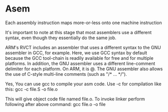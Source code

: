 Asem
====

Each assembly instruction maps more-or-less onto one machine instruction

It's important to note at this stage that most assemblers use a different syntax, 
even though they essentially do the same job.

ARM's RVCT includes an assembler that uses a different syntax to the GNU assembler in GCC, 
for example. Here, we use GCC syntax by default 
because the GCC tool-chain is readily available for free and for multiple platforms. 
In addition, the GNU assembler uses a different line-comment delimiter for each platform. 
On ARM, it is @. The GNU assembler also allows the use of C-style multi-line comments (such as "/* ... */").

Yes, You can use gcc to compile your asm code. Use -c for compilation like this: 
gcc -c file.S -o file.o

This will give object code file named file.o. To invoke linker perform following after above command: 
gcc file.o -o file
